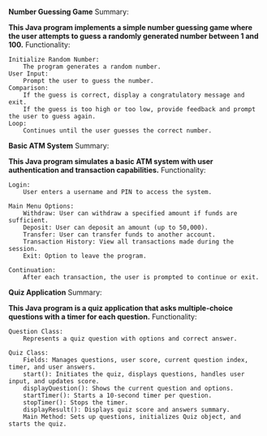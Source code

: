 **Number Guessing Game**
Summary:

**This Java program implements a simple number guessing game where the user attempts to guess a randomly generated number between 1 and 100.**
Functionality:

    Initialize Random Number:
        The program generates a random number.
    User Input:
        Prompt the user to guess the number.
    Comparison:
        If the guess is correct, display a congratulatory message and exit.
        If the guess is too high or too low, provide feedback and prompt the user to guess again.
    Loop:
        Continues until the user guesses the correct number.

**Basic ATM System**
Summary:

**This Java program simulates a basic ATM system with user authentication and transaction capabilities.**
Functionality:

    Login:
        User enters a username and PIN to access the system.

    Main Menu Options:
        Withdraw: User can withdraw a specified amount if funds are sufficient.
        Deposit: User can deposit an amount (up to 50,000).
        Transfer: User can transfer funds to another account.
        Transaction History: View all transactions made during the session.
        Exit: Option to leave the program.

    Continuation:
        After each transaction, the user is prompted to continue or exit.

**Quiz Application** 
Summary:

**This Java program is a quiz application that asks multiple-choice questions with a timer for each question.**
Functionality:

    Question Class:
        Represents a quiz question with options and correct answer.

    Quiz Class:
        Fields: Manages questions, user score, current question index, timer, and user answers. 
        start(): Initiates the quiz, displays questions, handles user input, and updates score.
        displayQuestion(): Shows the current question and options.
        startTimer(): Starts a 10-second timer per question.
        stopTimer(): Stops the timer.
        displayResult(): Displays quiz score and answers summary.
        Main Method: Sets up questions, initializes Quiz object, and starts the quiz.

